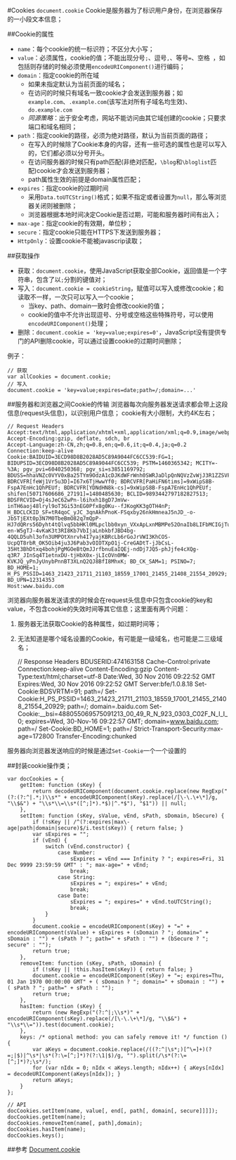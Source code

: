 #Cookies `document.cookie`
Cookie是服务器为了标识用户身份，在浏览器保存的一小段文本信息；

##Cookie的属性
+ `name`：每个cookie的统一标识符；不区分大小写；
+ `value`：必须属性，cookie的值；不能出现分号`;`、逗号`,`、等号`=`、空格` `，如包括则存储的时候必须使用`encodeURIComponent()`进行编码；
+ `domain`：指定cookie的所在域
 	* 如果未指定默认为当前页面的域名；
	* 在访问的时候只有域名一致cookie才会发送到服务器；如`example.com`、`.example.com`(该写法对所有子域名均生效)、`do.example.com`
	* *同源策略*：出于安全考虑，网站不能访问由其它域创建的cookie；只要求端口和域名相同；
+ `path`：指定cookie的路径，必须为绝对路径，默认为当前页面的路径；
	* 在写入的时候除了Cookie本身的内容，还有一些可选的属性也是可以写入的，它们都必须以分号开头。
	* 在访问服务器的时候只有path匹配(非绝对匹配，`\blog`和`\bloglist`匹配)cookie才会发送到服务器；
	* path属性生效的前提是domain属性匹配；
+ `expires`：指定cookie的过期时间
	* 采用`Data.toUTCString()`格式；如果不指定或者设置为`null`，那么等浏览器关闭则被删除；
	* 浏览器根据本地时间决定Cookie是否过期，可能和服务器时间有出入；
+ `max-age`：指定cookie的有效期，单位秒；
+ `secure`：指定cookie只能在HTTPS下发送到服务器；
+ `HttpOnly`：设置cookie不能被javascrip读取；


##获取操作
+ 获取：`document.cookie`，使用JavaScript获取全部Cookie，返回值是一个字符串，包含了以`;`分割的键值对；
+ 写入：`document.cookie = cookieString`，赋值可以写入或修改cookie；和读取不一样，一次只可以写入一个cookie；
	* 当key、path、domain一致时会修改cookie的值；
	* cookie的值中不允许出现逗号、分号或空格这些特殊符号，可以使用`encodeURIComponent()`处理；
+ 删除：`document.cookie = 'key=value;expires=0'`，JavaScript没有提供专门的API删除cookie，可以通过设置cookie的过期时间删除；

例子：
	
	// 获取
	var allCookies = document.cookie;
	// 写入
	document.cookie = 'key=value;expires=date;path=/;domain=...'

##服务器和浏览器之间Cookie的传输
浏览器每次向服务器发送请求都会带上这段信息(request头信息)，以识别用户信息；
cookie有大小限制，大约4K左右；
	
	// Request Headers
	Accept:text/html,application/xhtml+xml,application/xml;q=0.9,image/webp,*/*;q=0.8
	Accept-Encoding:gzip, deflate, sdch, br
	Accept-Language:zh-CN,zh;q=0.8,en;q=0.6,it;q=0.4,ja;q=0.2
	Connection:keep-alive
	Cookie:BAIDUID=3ECD98D8B2028AD5C89A9044FC6CC539:FG=1; BIDUPSID=3ECD98D8B2028AD5C89A9044FC6CC539; PSTM=1460365342; MCITY=-%3A; pgv_pvi=6040250368; pgv_si=s3851169792; BDUSS=hhaVNZc0VYV0xBa25TYm9OdzA1cDJKdWFrWnh0SWRJaDlpQnNQVzZvWjJ3R1ZZSVFBQUFBJCQAAAAAAAAAAAEAAADWJ0MccXh3MTgwAAAAAAAAAAAAAAAAAAAAAAAAAAAAAAAAAAAAAAAAAAAAAAAAAAAAAAAAAAAAAAAAAAAAAAAAAAAAAHYzPlh2Mz5Yd3; BDRCVFR[feWj1Vr5u3D]=I67x6TjHwwYf0; BDRCVFR[PaHiFN6tims]=9xWipS8B-FspA7EnHc1QhPEUf; BDRCVFR[YDNdHN8k-cs]=9xWipS8B-FspA7EnHc1QhPEUf; shifen[50717606686_27191]=1480485630; BCLID=9893442797182827513; BDSFRCVID=Oj4sJeC62wPn-l6ihxh18gD7JmVw-inTH6aoj48lryl9oT3Gi53nEG0Pfx8g0Ku--fJKogKK3gOTH4nP; H_BDCLCKID_SF=tR4qoC_yJC_3qnAkhPnoK-FSqxby26nkHmneaJ5nJD_-o-Jb5TjEXt0p3N7M0TbeBmO82q7mQpP-HJ7dQRrs56Dyht4tQlvq5bbHKl0MLpclbb0xyn_VXxApLxnMBMPe52OnaIb8LIFbMCIGjTu-en-W5gTJ-4vKaK3t3RI8Kb7VbIjaLnbkbfJBD4bg-4QQLD5uhl3ofn3UMPOtXnrvh4I7yajKBRcLb6rGoJrVWI3KhCOS-UcpQT8rbR_OK5Oib4ju3J6Pab3vOIOTXpO1j-CreGADtT-jJbCsL-35Ht3BhDtxq4bohjPgMGOeBtQmJJrfbnuEaIQEj-ndDj7JQ5-phJjfe4cXQg-q3R7_JInSq4T1etnxDU-tjHbX0x-jLIcOVn0MW-KVKJQ_yPnJyUnybPnnBT3XLnQ2QJ8BfI8MhxK; BD_CK_SAM=1; PSINO=7; BD_HOME=1; H_PS_PSSID=1463_21423_21711_21103_18559_17001_21455_21408_21554_20929; BD_UPN=12314353
	Host:www.baidu.com

浏览器向服务器发送请求的时候会在request头信息中只包含cookie的key和value，不包含cookie的失效时间等其它信息；这里面有两个问题：
1. 服务器无法获取Cookie的各种属性，如过期时间等；
2. 无法知道是哪个域名设置的Cookie，有可能是一级域名，也可能是二三级域名；

	// Response Headers
	BDUSERID:474163158
	Cache-Control:private
	Connection:keep-alive
	Content-Encoding:gzip
	Content-Type:text/html;charset=utf-8
	Date:Wed, 30 Nov 2016 09:22:52 GMT
	Expires:Wed, 30 Nov 2016 09:22:52 GMT
	Server:bfe/1.0.8.18
	Set-Cookie:BDSVRTM=91; path=/
	Set-Cookie:H_PS_PSSID=1463_21423_21711_21103_18559_17001_21455_21408_21554_20929; path=/; domain=.baidu.com
	Set-Cookie:__bsi=488055069575091213_00_49_R_N_923_0303_C02F_N_I_I_0; expires=Wed, 30-Nov-16 09:22:57 GMT; domain=www.baidu.com; path=/
	Set-Cookie:BD_HOME=1; path=/
	Strict-Transport-Security:max-age=172800
	Transfer-Encoding:chunked

服务器向浏览器发送响应的时候是通过`Set-Cookie`一个一个设置的


##封装cookie操作类；

	var docCookies = {
	  	getItem: function (sKey) {
	    	return decodeURIComponent(document.cookie.replace(new RegExp("(?:(?:^|.*;)\\s*" + encodeURIComponent(sKey).replace(/[\-\.\+\*]/g, "\\$&") + "\\s*\\=\\s*([^;]*).*$)|^.*$"), "$1")) || null;
	  	},
	  	setItem: function (sKey, sValue, vEnd, sPath, sDomain, bSecure) {
	    	if (!sKey || /^(?:expires|max\-age|path|domain|secure)$/i.test(sKey)) { return false; }
	    	var sExpires = "";
	    	if (vEnd) {
	      		switch (vEnd.constructor) {
	        		case Number:
	          			sExpires = vEnd === Infinity ? "; expires=Fri, 31 Dec 9999 23:59:59 GMT" : "; max-age=" + vEnd;
	          			break;
	        		case String:
	          			sExpires = "; expires=" + vEnd;
	          			break;
			        case Date:
	          			sExpires = "; expires=" + vEnd.toUTCString();
	          			break;
	      		}
	    	}
	    	document.cookie = encodeURIComponent(sKey) + "=" + encodeURIComponent(sValue) + sExpires + (sDomain ? "; domain=" + sDomain : "") + (sPath ? "; path=" + sPath : "") + (bSecure ? "; secure" : "");
	    	return true;
	  	},
	  	removeItem: function (sKey, sPath, sDomain) {
	    	if (!sKey || !this.hasItem(sKey)) { return false; }
	    	document.cookie = encodeURIComponent(sKey) + "=; expires=Thu, 01 Jan 1970 00:00:00 GMT" + ( sDomain ? "; domain=" + sDomain : "") + ( sPath ? "; path=" + sPath : "");
	    	return true;
	  	},
	  	hasItem: function (sKey) {
	    	return (new RegExp("(?:^|;\\s*)" + encodeURIComponent(sKey).replace(/[\-\.\+\*]/g, "\\$&") + "\\s*\\=")).test(document.cookie);
	  	},
	  	keys: /* optional method: you can safely remove it! */ function () {
	    	var aKeys = document.cookie.replace(/((?:^|\s*;)[^\=]+)(?=;|$)|^\s*|\s*(?:\=[^;]*)?(?:\1|$)/g, "").split(/\s*(?:\=[^;]*)?;\s*/);
	    	for (var nIdx = 0; nIdx < aKeys.length; nIdx++) { aKeys[nIdx] = decodeURIComponent(aKeys[nIdx]); }
	    	return aKeys;
	  	}
	};

	// API
	docCookies.setItem(name, value[, end[, path[, domain[, secure]]]]);
	docCookies.getItem(name);
	docCookies.removeItem(name[, path],domain);
	docCookies.hasItem(name);
	docCookies.keys();

##参考
[Document.cookie](https://developer.mozilla.org/zh-CN/docs/Web/API/Document/cookie)


